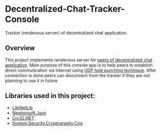 # Decentralized-Chat-Tracker-Console
Tracker (rendevous server) of decentralized chat application. 
## Overview
This project implements rendevous server for [peers of decentralized chat application](https://github.com/Backgammonian/Decentralized-Chat-Peer). Main purpose of this console app is to help peers to establish direct commutication via Internet using [UDP hole punching technique](https://bford.info/pub/net/p2pnat). After connection is done peers can disconnect from the tracker if they are not planning to use it in future.
## Libraries used in this project:
* [LiteNetLib](https://github.com/RevenantX/LiteNetLib)
* [Newtonsoft.Json](https://www.newtonsoft.com/json)
* [Crc32.NET](https://github.com/force-net/Crc32.NET)
* [System.Security.Cryptography.Cng](https://www.nuget.org/packages/System.Security.Cryptography.Cng/)
